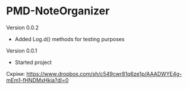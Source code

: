 # PMD-NoteOrganizer

Version 0.0.2
 - Added Log.d() methods for testing purposes

Version 0.0.1
 - Started project
 
 Скріни: https://www.dropbox.com/sh/c549cwr81q6ze1p/AAADWYE4g-mEm1-fHNDMxHkia?dl=0
